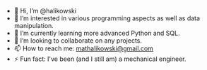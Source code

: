 - 👋 Hi, I’m @halikowski
- 👀 I’m interested in various programming aspects as well as data manipulation.
- 🌱 I’m currently learning more advanced Python and SQL.
- 💞️ I’m looking to collaborate on any projects.
- 📫 How to reach me: mathalikowski@gmail.com
- ⚡ Fun fact: I've been (and I still am) a mechanical engineer.
<!---
halikowski/halikowski is a ✨ special ✨ repository because its `README.md` (this file) appears on your GitHub profile.
You can click the Preview link to take a look at your changes.
--->

